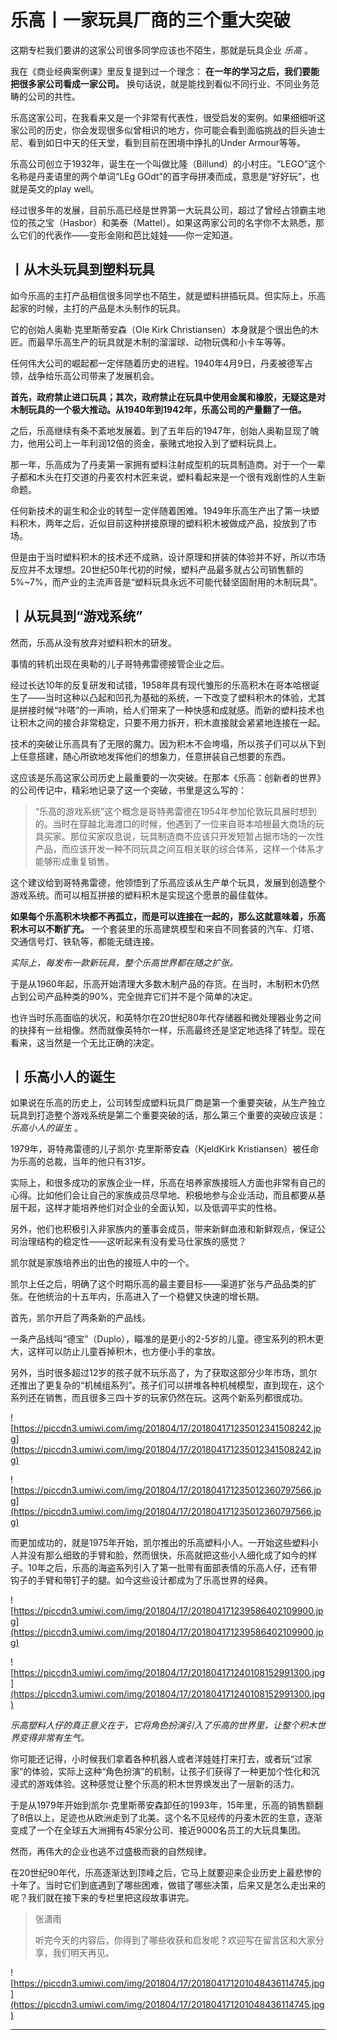 # 乐高丨一家玩具厂商的三个重大突破

这期专栏我们要讲的这家公司很多同学应该也不陌生，那就是玩具企业 *乐高* 。

我在《商业经典案例课》里反复提到过一个理念： **在一年的学习之后，我们要能把很多家公司看成一家公司。** 换句话说，就是能找到看似不同行业、不同业务范畴的公司的共性。

乐高这家公司，在我看来又是一个非常有代表性，很受启发的案例。如果细细听这家公司的历史，你会发现很多似曾相识的地方，你可能会看到面临挑战的巨头迪士尼、看到如日中天的任天堂，看到目前在困境中挣扎的Under Armour等等。

乐高公司创立于1932年，诞生在一个叫做比隆（Billund）的小村庄。“LEGO”这个名称是丹麦语里的两个单词“LEg GOdt”的首字母拼凑而成，意思是“好好玩”，也就是英文的play well。

经过很多年的发展，目前乐高已经是世界第一大玩具公司，超过了曾经占领霸主地位的孩之宝（Hasbor）和美泰（Mattel）。如果这两家公司的名字你不太熟悉，那么它们的代表作——变形金刚和芭比娃娃——你一定知道。

## 丨从木头玩具到塑料玩具

如今乐高的主打产品相信很多同学也不陌生，就是塑料拼插玩具。但实际上，乐高起家的时候，主打的产品是木头制作的玩具。

它的创始人奥勒·克里斯蒂安森（Ole Kirk Christiansen）本身就是个很出色的木匠。而最早乐高生产的玩具就是木制的溜溜球、动物玩偶和小卡车等等。

任何伟大公司的崛起都一定伴随着历史的进程。1940年4月9日，丹麦被德军占领，战争给乐高公司带来了发展机会。

 **首先，政府禁止进口玩具；其次，政府禁止在玩具中使用金属和橡胶，无疑这是对木制玩具的一个极大推动。从1940年到1942年，乐高公司的产量翻了一倍。**

之后，乐高继续有条不紊地发展着。到了五年后的1947年，创始人奥勒显现了魄力，他用公司上一年利润12倍的资金，豪赌式地投入到了塑料玩具上。

那一年，乐高成为了丹麦第一家拥有塑料注射成型机的玩具制造商。对于一个一辈子都和木头在打交道的丹麦农村木匠来说，塑料看起来是一个很有戏剧性的人生新命题。

任何新技术的诞生和企业的转型一定伴随着困难。1949年乐高生产出了第一块塑料积木，两年之后，近似目前这种拼接原理的塑料积木被做成产品，投放到了市场。

但是由于当时塑料积木的技术还不成熟，设计原理和拼装的体验并不好，所以市场反应并不太理想。20世纪50年代初的时候，塑料产品最多就占公司销售额的5%~7%，而产业的主流声音是“塑料玩具永远不可能代替坚固耐用的木制玩具”。

## 丨从玩具到“游戏系统”

然而，乐高从没有放弃对塑料积木的研发。

事情的转机出现在奥勒的儿子哥特弗雷德接管企业之后。

经过长达10年的反复研发和试错，1958年具有现代雏形的乐高积木在哥本哈根诞生了——当时这种以凸起和凹孔为基础的系统，一下改变了塑料积木的体验，尤其是拼接时候“咔嗒”的一声响，给人们带来了一种快感和成就感。而新的塑料技术也让积木之间的接合非常稳定，只要不用力拆开，积木直接就会紧紧地连接在一起。

技术的突破让乐高具有了无限的魔力。因为积木不会垮塌，所以孩子们可以从下到上任意搭建，随心所欲地发挥他们的想象力，任意拼装自己想要的东西。

这应该是乐高这家公司历史上最重要的一次突破。在那本《乐高：创新者的世界》的公司传记中，精彩地记录了这一个突破，书里是这么写的：

> “乐高的游戏系统”这个概念是哥特弗雷德在1954年参加伦敦玩具展时想到的。当时在穿越北海渡口的时候，他遇到了一位来自哥本哈根最大商场的玩具买家。那位买家叹息说，玩具制造商不应该只开发短暂占据市场的一次性产品，而应该开发一种不同玩具之间互相关联的综合体系，这样一个体系才能够形成重复销售。

这个建议给到哥特弗雷德，他领悟到了乐高应该从生产单个玩具，发展到创造整个游戏系统。而可以相互拼接的塑料积木是实现这个愿景的最佳载体。

 **如果每个乐高积木块都不再孤立，而是可以连接在一起的，那么这就意味着，乐高积木可以不断扩充。** 一个套装里的乐高建筑模型和来自不同套装的汽车、灯塔、交通信号灯、铁轨等，都能无缝连接。

 *实际上，每发布一款新玩具，整个乐高世界都在随之扩张。*

于是从1960年起，乐高开始清理大多数木制产品的存货。在当时，木制积木仍然占到公司产品种类的90%，完全抛弃它们并不是个简单的决定。

也许当时乐高面临的状况，和英特尔在20世纪80年代存储器和微处理器业务之间的抉择有一丝相像。然而就像英特尔一样，乐高最终还是坚定地选择了转型。现在看来，这当然是一个无比正确的决定。

## 丨乐高小人的诞生

如果说在乐高的历史上，公司转型成塑料玩具厂商是第一个重要突破，从生产独立玩具到打造整个游戏系统是第二个重要突破的话，那么第三个重要的突破应该是： *乐高小人的诞生* 。

1979年，哥特弗雷德的儿子凯尔·克里斯蒂安森（KjeldKirk Kristiansen）被任命为乐高的总裁，当年的他只有31岁。

实际上，和很多成功的家族企业一样，乐高在培养家族接班人方面也非常有自己的心得。比如他们会让自己的家族成员尽早地、积极地参与企业活动，而且都要从基层干起，这样才能培养他们对企业的全面认知，以及低调平实的性格。

另外，他们也积极引入非家族内的董事会成员，带来新鲜血液和新鲜观点，保证公司治理结构的稳定性——这听起来有没有爱马仕家族的感觉？

凯尔就是家族培养出的出色的接班人中的一个。

凯尔上任之后，明确了这个时期乐高的最主要目标——渠道扩张与产品品类的扩张。在他统治的十五年内，乐高进入了一个稳健又快速的增长期。

首先，凯尔开启了两条新的产品线。

一条产品线叫“德宝”（Duplo），瞄准的是更小的2-5岁的儿童。德宝系列的积木更大，这样可以防止儿童吞掉积木，也方便小手的拿放。

另外，当时很多超过12岁的孩子就不玩乐高了，为了获取这部分少年市场，凯尔还推出了更复杂的“机械组系列”。孩子们可以拼堆各种机械模型，直到现在，这个系列还在销售，而且很多三四十岁的玩家仍然在玩。这两个新系列都很成功。

![https://piccdn3.umiwi.com/img/201804/17/201804171235012341508242.jpg](https://piccdn3.umiwi.com/img/201804/17/201804171235012341508242.jpg)

![https://piccdn3.umiwi.com/img/201804/17/201804171235012360797566.jpg](https://piccdn3.umiwi.com/img/201804/17/201804171235012360797566.jpg)

而更加成功的，就是1975年开始，凯尔推出的乐高塑料小人。一开始这些塑料小人并没有那么细致的手臂和脸，然而很快，乐高就把这些小人细化成了如今的样子。10年之后，乐高的海盗系列引入了第一批带有面部表情的乐高人仔，还有带钩子的手臂和带钉子的腿。如今这些设计都成为了乐高世界的经典。

![https://piccdn3.umiwi.com/img/201804/17/201804171239586402109900.jpg](https://piccdn3.umiwi.com/img/201804/17/201804171239586402109900.jpg)

![https://piccdn3.umiwi.com/img/201804/17/201804171240108152991300.jpg](https://piccdn3.umiwi.com/img/201804/17/201804171240108152991300.jpg)

 *乐高塑料人仔的真正意义在于，它将角色扮演引入了乐高的世界里，让整个积木世界变得非常有生气。*

你可能还记得，小时候我们拿着各种机器人或者洋娃娃打来打去，或者玩“过家家”的体验，实际上这种“角色扮演”的机制，让孩子们获得了一种更加个性化和沉浸式的游戏体验。这种感觉让整个乐高的积木世界焕发出了一层新的活力。

于是从1979年开始到凯尔·克里斯蒂安森卸任的1993年，15年里，乐高的销售额翻了8倍以上，足迹也从欧洲走到了北美。这个名不见经传的丹麦木匠的生意，逐渐变成了一个在全球五大洲拥有45家分公司、接近9000名员工的大玩具集团。

然而，再伟大的企业也逃不过盛极而衰的自然规律。

在20世纪90年代，乐高逐渐达到顶峰之后，它马上就要迎来企业历史上最悲惨的十年了。当时它们到底遇到了哪些困难，做错了哪些决策，后来又是怎么走出来的呢？我们就在接下来的专栏里把这段故事讲完。

> 张潇雨
> 
> 听完今天的内容后，你得到了哪些收获和启发呢？欢迎写在留言区和大家分享，我们明天再见。

![https://piccdn3.umiwi.com/img/201804/17/201804171201048436114745.jpg](https://piccdn3.umiwi.com/img/201804/17/201804171201048436114745.jpg)

---
